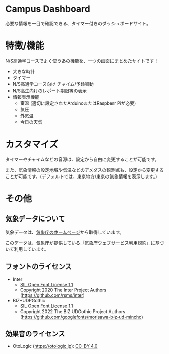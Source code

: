 # Campus Dashboard
必要な情報を一目で確認できる、タイマー付きのダッシュボードサイト。

# 特徴/機能
N/S高通学コースでよく使うあの機能を、一つの画面にまとめたサイトです！

- 大きな時計
- タイマー
- N/S高通学コース向け チャイム/予鈴鳴動
- N/S高生向けのレポート期限等の表示
- 情報表示機能
  - 室温 (適切に設定されたArduinoまたはRaspberr Piが必要)
  - 気圧
  - 外気温
  - 今日の天気

# カスタマイズ
タイマーやチャイムなどの音源は、設定から自由に変更することが可能です。

また、気象情報の設定地域や気温などのアメダスの観測点も、設定から変更することが可能です。(デフォルトでは、東京地方/東京の気象情報を表示します。)

# その他
## 気象データについて
気象データは、[気象庁のホームページ](https://www.jma.go.jp/bosai/)から取得しています。

このデータは、気象庁が提供している[「気象庁ウェブサービス利用規約」](https://www.jma.go.jp/jma/kishou/info/coment.html)に基づいて利用しています。

## フォントのライセンス
- Inter
  - [SIL Open Font License 1.1](https://scripts.sil.org/OFL)
  - Copyright 2020 The Inter Project Authors (https://github.com/rsms/inter)
- BIZ+UDPGothic
  - [SIL Open Font License 1.1](https://scripts.sil.org/OFL)
  - Copyright 2022 The BIZ UDGothic Project Authors (https://github.com/googlefonts/morisawa-biz-ud-mincho)

## 効果音のライセンス
- OtoLogic (https://otologic.jp): [CC-BY 4.0](https://creativecommons.org/licenses/by/4.0/)